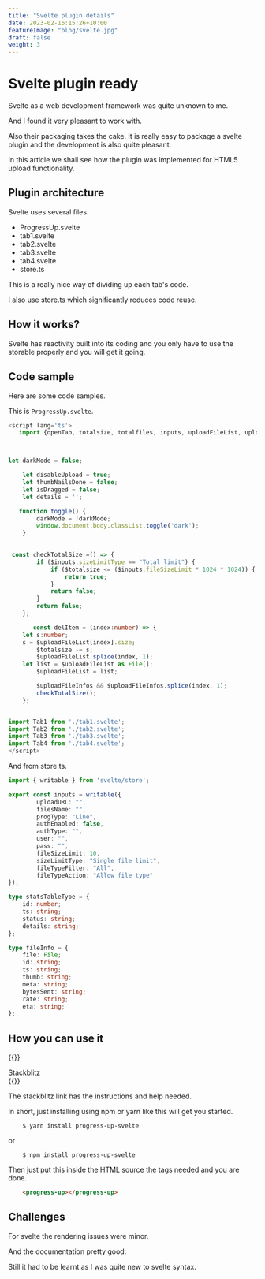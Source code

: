 ```yaml
---
title: "Svelte plugin details"
date: 2023-02-16:15:26+10:00
featureImage: "blog/svelte.jpg"
draft: false
weight: 3
---
```


# Svelte plugin ready

Svelte as a web development framework was quite unknown to me.

And I found it very pleasant to work with.

Also their packaging takes the cake. It is really easy to package a
svelte plugin and the development is also quite pleasant.

In this article we shall see how the plugin was implemented for HTML5
upload functionality.

## Plugin architecture

Svelte uses several files.

- ProgressUp.svelte
- tab1.svelte
- tab2.svelte
- tab3.svelte
- tab4.svelte
- store.ts

This is a really nice way of dividing up each tab's code.

I also use store.ts which significantly reduces code reuse.


## How it works?

Svelte has reactivity built into its coding and you only have to use
the storable properly and you will get it going.

## Code sample

Here are some code samples.

This is `ProgressUp.svelte`.


```ts
<script lang='ts'>
   import {openTab, totalsize, totalfiles, inputs, uploadFileList, uploadFileInfos, errInfos, progressBars, } from './store.js';



let darkMode = false;

    let disableUpload = true;
    let thumbNailsDone = false;
    let isDragged = false;
    let details = '';

   function toggle() {
        darkMode = !darkMode;
        window.document.body.classList.toggle('dark');
    }

 
 const checkTotalSize =() => {
        if ($inputs.sizeLimitType == "Total limit") {
            if ($totalsize <= ($inputs.fileSizeLimit * 1024 * 1024)) {
                return true;
            }
            return false;
        }
        return false;
    };

       const delItem = (index:number) => {
	let s:number;
	s = $uploadFileList[index].size;
        $totalsize -= s;
        $uploadFileList.splice(index, 1);
	let list = $uploadFileList as File[];
        $uploadFileList = list;

        $uploadFileInfos && $uploadFileInfos.splice(index, 1);
        checkTotalSize();
    };


import Tab1 from './tab1.svelte';
import Tab2 from './tab2.svelte';
import Tab3 from './tab3.svelte';
import Tab4 from './tab4.svelte';
</script>


```

And from store.ts.

```ts
import { writable } from 'svelte/store';

export const inputs = writable({
        uploadURL: "",
        filesName: "",
        progType: "Line",
        authEnabled: false,
        authType: "",
        user: "",
        pass: "",
        fileSizeLimit: 10,
        sizeLimitType: "Single file limit",
        fileTypeFilter: "All",
        fileTypeAction: "Allow file type"
});

type statsTableType = {
    id: number;
    ts: string;
    status: string;
    details: string;
};

type fileInfo = {
    file: File;
    id: string;
    ts: string;
    thumb: string;
    meta: string;
    bytesSent: string;
    rate: string;
    eta: string;
};
```



## How you can use it

{{<rawhtml>}}
<div class="flex justify-center">
<a href="https://stackblitz.com/edit/vitejs-vite-vu9dag" class="bg-blue-600 rounded shadow-md text-black px-4 py-3 no-underline">Stackblitz </a>
</div>
{{</rawhtml>}}


The stackblitz link has the instructions and help needed.

In short, just installing using npm or yarn like this will get you
started.

```shell
	$ yarn install progress-up-svelte
```

or

```shell
	$ npm install progress-up-svelte
```

Then just put this inside the HTML source the tags needed and you are
done.

```html
	<progress-up></progress-up>
```


## Challenges

For svelte the rendering issues were minor.

And the documentation pretty good.

Still it had to be learnt as I was quite new to svelte syntax.

